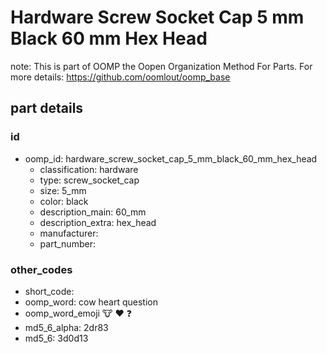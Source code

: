 # Hardware Screw Socket Cap 5 mm Black 60 mm Hex Head  

note: This is part of OOMP the Oopen Organization Method For Parts. For more details: https://github.com/oomlout/oomp_base

##  part details





### id
* oomp_id: hardware_screw_socket_cap_5_mm_black_60_mm_hex_head
  * classification: hardware
  * type: screw_socket_cap
  * size: 5_mm
  * color: black
  * description_main: 60_mm
  * description_extra: hex_head
  * manufacturer: 
  * part_number: 

### other_codes
* short_code: 
* oomp_word: cow heart question
* oomp_word_emoji :cow: :heart: :question:
* md5_6_alpha: 2dr83
* md5_6: 3d0d13